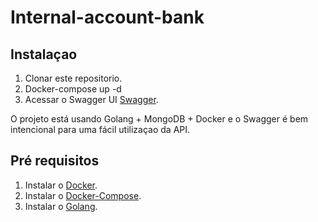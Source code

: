 # Internal-account-bank

## Instalaçao

1. Clonar este repositorio.
2. Docker-compose up -d
3. Acessar o Swagger UI [Swagger](http://localhost:8082).

O projeto está usando Golang + MongoDB + Docker e o Swagger é bem intencional para uma fácil utilizaçao da API.

## Pré requisitos

1. Instalar o [Docker](https://docs.docker.com/install/linux/docker-ce/ubuntu/).
2. Instalar o [Docker-Compose](https://docs.docker.com/compose/install/).
3. Instalar o [Golang](https://golang.org/dl/).